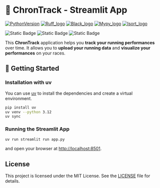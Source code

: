 # 🏃 ChronTrack - Streamlit App

[![PythonVersion](https://img.shields.io/badge/Python-3.12-informational)](https://www.python.org/downloads/release/python-3126/)
[![Ruff_logo](https://img.shields.io/endpoint?url=https://raw.githubusercontent.com/charliermarsh/ruff/main/assets/badge/v1.json)](https://github.com/astral-sh/ruff)
[![Black_logo](https://img.shields.io/badge/code%20style-black-000000.svg)](https://github.com/psf/black)
[![Mypy_logo](https://img.shields.io/badge/mypy-checked-blue)](https://mypy.readthedocs.io/en/stable/)
[![Isort_logo](https://img.shields.io/badge/isort-checked-yellow)](https://pycqa.github.io/isort/)

![Static Badge](https://img.shields.io/badge/lint-passing-green)
![Static Badge](https://img.shields.io/badge/pytest-34%2F34-green)
![Static Badge](https://img.shields.io/badge/coverage-94%25-green)

This **ChronTrack** application helps you **track your running performances** over time. It allows you to **upload your running data** and **visualize your performances** on your races.

## 🚀 Getting Started

### Installation with uv

You can use [uv](https://docs.astral.sh/uv/) to install the dependencies and create a virtual environment.
```bash
pip install uv
uv venv --python 3.12
uv sync
```

### Running the Streamlit App
```bash
uv run streamlit run app.py
```

and open your browser at [http://localhost:8501](http://localhost:8501).


## License

This project is licensed under the MIT License. See the [LICENSE](LICENSE) file for details.
